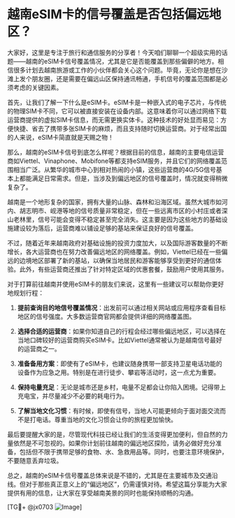 # 越南eSIM卡的信号覆盖是否包括偏远地区？

大家好，这里是专注于旅行和通信服务的分享者！今天咱们聊聊一个超级实用的话题——越南的eSIM卡信号覆盖情况，尤其是它是否能覆盖到那些偏僻的地方。相信很多计划去越南旅游或工作的小伙伴都会关心这个问题。毕竟，无论你是想在沙滩上发个朋友圈，还是需要在偏远山区保持通讯畅通，手机信号的覆盖范围都是必须考虑的关键因素。

首先，让我们了解一下什么是eSIM卡。eSIM卡是一种嵌入式的电子芯片，与传统的物理SIM卡不同，它可以被直接安装在设备内部。这意味着你可以通过网络下载运营商提供的虚拟SIM卡信息，而无需更换实体卡。这种技术的好处显而易见：方便快捷、省去了携带多张SIM卡的麻烦，而且支持随时切换运营商。对于经常出国的人来说，eSIM卡简直就是天赐之物！

那么，越南的eSIM卡信号到底怎么样呢？根据目前的信息，越南的主要电信运营商如Viettel、Vinaphone、Mobifone等都支持eSIM服务，并且它们的网络覆盖范围相当广泛。从繁华的城市中心到相对热闹的小镇，这些运营商的4G/5G信号基本上都能满足日常需求。但是，当涉及到偏远地区的信号覆盖时，情况就变得稍微复杂了。

越南是一个地形复杂的国家，拥有大量的山脉、森林和沿海区域。虽然大城市如河内、胡志明市、岘港等地的信号质量非常稳定，但在一些远离市区的小村庄或者深山老林里，信号可能会变得不稳定甚至完全消失。这主要是因为这些地方的基础设施建设较为落后，运营商难以铺设足够的基站来保证良好的信号覆盖。

不过，随着近年来越南政府对基础设施的投资力度加大，以及国际游客数量的不断增长，各大运营商也在努力改善偏远地区的网络覆盖。例如，Viettel已经在一些偏远的边境地区部署了新的基站，以确保当地居民和游客能够享受到更好的通信体验。此外，有些运营商还推出了针对特定区域的优惠套餐，鼓励用户使用其服务。

对于打算前往越南并使用eSIM卡的朋友们来说，这里有一些建议可以帮助你更好地规划行程：

1. **提前查询目的地信号覆盖情况**：出发前可以通过相关网站或应用程序查看目标地区的信号强度。大多数运营商官网都会提供详细的网络覆盖图。
   
2. **选择合适的运营商**：如果你知道自己的行程会经过哪些偏远地区，可以选择在当地口碑较好的运营商购买eSIM卡。比如Viettel通常被认为是越南信号最好的运营商之一。

3. **准备备用方案**：即使有了eSIM卡，也建议随身携带一部支持卫星电话功能的设备作为应急之用。特别是在进行徒步、攀岩等活动时，这一点尤为重要。

4. **保持电量充足**：无论是城市还是乡村，电量不足都会让你陷入困境。记得带上充电宝，并尽量减少不必要的耗电行为。

5. **了解当地文化习惯**：有时候，即使有信号，当地人可能更倾向于面对面交流而不是打电话。尊重当地的文化习惯会让你的旅程更加愉快。

最后要提醒大家的是，尽管现代科技已经让我们的生活变得更加便利，但自然的力量依然是不可忽视的。如果你计划前往越南的偏远地区探险，请务必做好充分准备，包括但不限于携带足够的食物、水、急救用品等。同时，也要注意环境保护，不要随意丢弃垃圾。

总之，越南的eSIM卡信号覆盖总体来说是不错的，尤其是在主要城市及交通沿线。但对于那些真正意义上的“偏远地区”，仍需谨慎对待。希望这篇分享能为大家提供有用的信息，让大家在享受越南美景的同时也能保持顺畅的沟通。

[TG💪+ @jx0703 ![Image](https://github.com/user-attachments/assets/dbca1d08-cadb-493c-b0ec-ad6f7a83f270)]